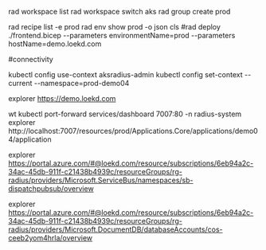 rad workspace list
rad workspace switch aks
rad group create prod

rad recipe list -e prod
rad env show prod -o json
cls
#rad deploy ./frontend.bicep --parameters environmentName=prod --parameters hostName=demo.loekd.com

#connectivity

kubectl config use-context aksradius-admin
kubectl config set-context --current --namespace=prod-demo04

explorer https://demo.loekd.com

wt kubectl port-forward services/dashboard 7007:80 -n radius-system
explorer http://localhost:7007/resources/prod/Applications.Core/applications/demo04/application

explorer https://portal.azure.com/#@loekd.com/resource/subscriptions/6eb94a2c-34ac-45db-911f-c21438b4939c/resourceGroups/rg-radius/providers/Microsoft.ServiceBus/namespaces/sb-dispatchpubsub/overview

explorer https://portal.azure.com/#@loekd.com/resource/subscriptions/6eb94a2c-34ac-45db-911f-c21438b4939c/resourceGroups/rg-radius/providers/Microsoft.DocumentDB/databaseAccounts/cos-ceeb2yom4hrla/overview
